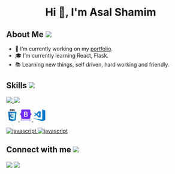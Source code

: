 <h1 align="center">Hi 🙋, I'm Asal Shamim  </h1>

<h2> About Me <img src = "https://media0.giphy.com/media/KDDpcKigbfFpnejZs6/giphy.gif?cid=ecf05e47oy6f4zjs8g1qoiystc56cu7r9tb8a1fe76e05oty&rid=giphy.gif" width = 100px></h2>


- 🔭 I’m currently working on my <a href="#" target="_blank">portfolio</a>. 
- 🎓 I’m currently learning React, Flask.
- 📚  Learning new things, self driven, hard working and friendly.

<h2> Skills <img src = "https://media2.giphy.com/media/QssGEmpkyEOhBCb7e1/giphy.gif?cid=ecf05e47a0n3gi1bfqntqmob8g9aid1oyj2wr3ds3mg700bl&rid=giphy.gif" width = "32px"> </h2>
<p align="left"> 
 
 


 <a href=https://www.figma.com/ > <img width ='32px' src ='https://img.icons8.com/color/72/figma.pn'> </a>
<a href= https://github.com/asalshamim/Asalshamim> <img width ='32px' src ='https://img.icons8.com/color/72/html-5--v1.png'> </a>
 
 

  
 <a href="https://www.w3schools.com/css/" target="_blank"> <img src="https://raw.githubusercontent.com/devicons/devicon/master/icons/css3/css3-original-wordmark.svg" alt="css3" width="32px" /> </a> 
 <a href="https://getbootstrap.com" target="_blank"> <img src="https://raw.githubusercontent.com/devicons/devicon/master/icons/bootstrap/bootstrap-plain-wordmark.svg" alt="bootstrap" width="32px" /> </a> 
 <img  alt="Visual Studio Code" width="32px" src="https://raw.githubusercontent.com/github/explore/80688e429a7d4ef2fca1e82350fe8e3517d3494d/topics/visual-studio-code/visual-studio-code.png" />
 
 <a href="https://developer.mozilla.org/en-US/docs/Web/JavaScript" target="_blank"> 
 <img src="https://img.icons8.com/color/72/javascript.png" alt="javascript" width="30px" /> </a>
  <a href="https://github.com/asalshamim/Asalshamim" target="_blank"> <img src="https://img.icons8.com/color/72/python.png" alt="javascript" width="32px" /> </a>
 
 
 <h2> Connect with me <img src='https://raw.githubusercontent.com/ShahriarShafin/ShahriarShafin/main/Assets/handshake.gif' width="100px"> </h2>
 <a href = 'https://www.linkedin.com/in/asal-shamim-6a19891b6/'> <img width = '32px' align= 'center' src="https://img.icons8.com/ios-filled/72/linkedin.png"/></a> 
 <a href = 'https://github.com/asalshamim'> <img width = '32px' align= 'center' src="https://img.icons8.com/dusk/2x/github.png"/></a> 


